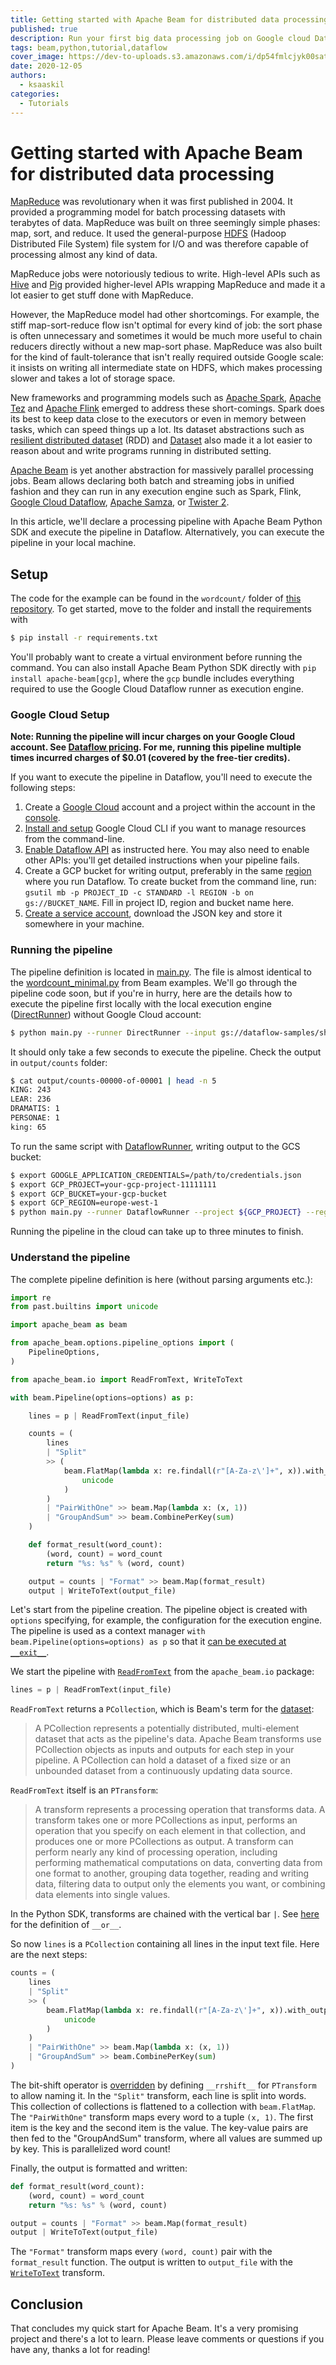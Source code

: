 ```yaml
---
title: Getting started with Apache Beam for distributed data processing
published: true
description: Run your first big data processing job on Google cloud Dataflow with Apache Beam Python SDK
tags: beam,python,tutorial,dataflow
cover_image: https://dev-to-uploads.s3.amazonaws.com/i/dp54fmlcjyk00satyy08.png
date: 2020-12-05
authors:
  - ksaaskil
categories:
  - Tutorials
---
```


# Getting started with Apache Beam for distributed data processing

[MapReduce](https://research.google/pubs/pub62/) was revolutionary when it was first published in 2004. It provided a programming model for batch processing datasets with terabytes of data. MapReduce was built on three seemingly simple phases: map, sort, and reduce. It used the general-purpose [HDFS](https://hadoop.apache.org/docs/r1.2.1/hdfs_design.html) (Hadoop Distributed File System) file system for I/O and was therefore capable of processing almost any kind of data.

<!-- more -->

MapReduce jobs were notoriously tedious to write. High-level APIs such as [Hive](https://hive.apache.org/) and [Pig](https://pig.apache.org/) provided higher-level APIs wrapping MapReduce and made it a lot easier to get stuff done with MapReduce.

However, the MapReduce model had other shortcomings. For example, the stiff map-sort-reduce flow isn't optimal for every kind of job: the sort phase is often unnecessary and sometimes it would be much more useful to chain reducers directly without a new map-sort phase. MapReduce was also built for the kind of fault-tolerance that isn't really required outside Google scale: it insists on writing all intermediate state on HDFS, which makes processing slower and takes a lot of storage space. 

New frameworks and programming models such as [Apache Spark](https://spark.apache.org/), [Apache Tez](http://tez.apache.org/) and [Apache Flink](https://flink.apache.org/) emerged to address these short-comings. Spark does its best to keep data close to the executors or even in memory between tasks, which can speed things up a lot. Its dataset abstractions such as [resilient distributed dataset](https://spark.apache.org/docs/latest/rdd-programming-guide.html) (RDD) and [Dataset](https://spark.apache.org/docs/latest/sql-programming-guide.html) also made it a lot easier to reason about and write programs running in distributed setting.

[Apache Beam](https://beam.apache.org/) is yet another abstraction for massively parallel processing jobs. Beam allows declaring both batch and streaming jobs in unified fashion and they can run in any execution engine such as Spark, Flink, [Google Cloud Dataflow](https://cloud.google.com/dataflow/), [Apache Samza](https://samza.apache.org/), or [Twister 2](https://twister2.org//).

In this article, we'll declare a processing pipeline with Apache Beam Python SDK and execute the pipeline in Dataflow. Alternatively, you can execute the pipeline in your local machine.

## Setup

The code for the example can be found in the `wordcount/` folder of [this repository](https://github.com/ksaaskil/learn-apache-beam/tree/master/wordcount). To get started, move to the folder and install the requirements with

```bash
$ pip install -r requirements.txt
```

You'll probably want to create a virtual environment before running the command. You can also install Apache Beam Python SDK directly with `pip install apache-beam[gcp]`, where the `gcp` bundle includes everything required to use the Google Cloud Dataflow runner as execution engine.

### Google Cloud Setup

**Note: Running the pipeline will incur charges on your Google Cloud account. See [Dataflow pricing](https://cloud.google.com/dataflow/pricing). For me, running this pipeline multiple times incurred charges of $0.01 (covered by the free-tier credits).**

If you want to execute the pipeline in Dataflow, you'll need to execute the following steps:

1. Create a [Google Cloud](https://cloud.google.com/) account and a project within the account in the [console](https://console.cloud.google.com/).
1. [Install and setup](https://cloud.google.com/sdk/gcloud/) Google Cloud CLI if you want to manage resources from the command-line.
1. [Enable Dataflow API](https://cloud.google.com/apis/docs/getting-started#enabling_apis) as instructed here. You may also need to enable other APIs: you'll get detailed instructions when your pipeline fails.
1. Create a GCP bucket for writing output, preferably in the same [region](https://cloud.google.com/dataflow/docs/concepts/regional-endpoints) where you run Dataflow. To create bucket from the command line, run: `gsutil mb -p PROJECT_ID -c STANDARD -l REGION -b on gs://BUCKET_NAME`. Fill in project ID, region and bucket name here.
1. [Create a service account](https://cloud.google.com/docs/authentication/getting-started), download the JSON key and store it somewhere in your machine.

### Running the pipeline

The pipeline definition is located in [main.py](https://github.com/ksaaskil/learn-apache-beam/blob/master/wordcount/main.py). The file is almost identical to the [wordcount_minimal.py](https://github.com/apache/beam/blob/master/sdks/python/apache_beam/examples/wordcount_minimal.py) from Beam examples. We'll go through the pipeline code soon, but if you're in hurry, here are the details how to execute the pipeline first locally with the local execution engine ([DirectRunner](https://beam.apache.org/documentation/runners/direct/)) without Google Cloud account:

```bash
$ python main.py --runner DirectRunner --input gs://dataflow-samples/shakespeare/kinglear.txt --output output/counts
```

It should only take a few seconds to execute the pipeline. Check the output in `output/counts` folder:

```bash
$ cat output/counts-00000-of-00001 | head -n 5
KING: 243
LEAR: 236
DRAMATIS: 1
PERSONAE: 1
king: 65
```

To run the same script with [DataflowRunner](https://beam.apache.org/documentation/runners/dataflow/), writing output to the GCS bucket:

```bash
$ export GOOGLE_APPLICATION_CREDENTIALS=/path/to/credentials.json
$ export GCP_PROJECT=your-gcp-project-11111111
$ export GCP_BUCKET=your-gcp-bucket
$ export GCP_REGION=europe-west-1
$ python main.py --runner DataflowRunner --project ${GCP_PROJECT} --region=${GCP_REGION} --staging_location=gs://${GCP_BUCKET}/staging --temp_location gs://${GCP_BUCKET}/temp --job_name wordcount-job --input gs://dataflow-samples/shakespeare/kinglear.txt --output gs://${GCP_BUCKET}/output/counts
```

Running the pipeline in the cloud can take up to three minutes to finish.

### Understand the pipeline

The complete pipeline definition is here (without parsing arguments etc.):

```python
import re
from past.builtins import unicode

import apache_beam as beam

from apache_beam.options.pipeline_options import (
    PipelineOptions,
)

from apache_beam.io import ReadFromText, WriteToText

with beam.Pipeline(options=options) as p:

    lines = p | ReadFromText(input_file)

    counts = (
        lines
        | "Split"
        >> (
            beam.FlatMap(lambda x: re.findall(r"[A-Za-z\']+", x)).with_output_types(
                unicode
            )
        )
        | "PairWithOne" >> beam.Map(lambda x: (x, 1))
        | "GroupAndSum" >> beam.CombinePerKey(sum)
    )

    def format_result(word_count):
        (word, count) = word_count
        return "%s: %s" % (word, count)

    output = counts | "Format" >> beam.Map(format_result)
    output | WriteToText(output_file)
```

Let's start from the pipeline creation. The pipeline object is created with `options` specifying, for example, the configuration for the execution engine. The pipeline is used as a context manager `with beam.Pipeline(options=options) as p` so that it [can be executed at `__exit__`](https://github.com/apache/beam/blob/master/sdks/python/apache_beam/pipeline.py#L564).

We start the pipeline with [`ReadFromText`](https://github.com/apache/beam/blob/v2.26.0-RC00/sdks/python/apache_beam/io/textio.py#L516) from the `apache_beam.io` package:

```python
lines = p | ReadFromText(input_file)
```

`ReadFromText` returns a `PCollection`, which is Beam's term for the [dataset](https://cloud.google.com/dataflow/docs/concepts/beam-programming-model):

> A PCollection represents a potentially distributed, multi-element dataset that acts as the pipeline's data. Apache Beam transforms use PCollection objects as inputs and outputs for each step in your pipeline. A PCollection can hold a dataset of a fixed size or an unbounded dataset from a continuously updating data source.

`ReadFromText` itself is an `PTransform`:

> A transform represents a processing operation that transforms data. A transform takes one or more PCollections as input, performs an operation that you specify on each element in that collection, and produces one or more PCollections as output. A transform can perform nearly any kind of processing operation, including performing mathematical computations on data, converting data from one format to another, grouping data together, reading and writing data, filtering data to output only the elements you want, or combining data elements into single values.

In the Python SDK, transforms are chained with the vertical bar `|`. See [here](https://github.com/apache/beam/blob/v2.26.0-RC00/sdks/python/apache_beam/transforms/ptransform.py#L529) for the definition of `__or__`.

So now `lines` is a `PCollection` containing all lines in the input text file. Here are the next steps:

```python
counts = (
    lines
    | "Split"
    >> (
        beam.FlatMap(lambda x: re.findall(r"[A-Za-z\']+", x)).with_output_types(
            unicode
        )
    )
    | "PairWithOne" >> beam.Map(lambda x: (x, 1))
    | "GroupAndSum" >> beam.CombinePerKey(sum)
)
```

The bit-shift operator is [overridden](https://github.com/apache/beam/blob/v2.26.0-RC00/sdks/python/apache_beam/transforms/ptransform.py) by defining `__rrshift__` for `PTransform` to allow naming it. In the `"Split"` transform, each line is split into words. This collection of collections is flattened to a collection with `beam.FlatMap`. The `"PairWithOne"` transform maps every word to a tuple `(x, 1)`. The first item is the key and the second item is the value. The key-value pairs are then fed to the "GroupAndSum" transform, where all values are summed up by key. This is parallelized word count!

Finally, the output is formatted and written:

```python
def format_result(word_count):
    (word, count) = word_count
    return "%s: %s" % (word, count)

output = counts | "Format" >> beam.Map(format_result)
output | WriteToText(output_file)
```

The `"Format"` transform maps every `(word, count)` pair with the `format_result` function. The output is written to `output_file` with the [`WriteToText`](https://github.com/apache/beam/blob/v2.26.0-RC00/sdks/python/apache_beam/io/textio.py#L589) transform.

## Conclusion

That concludes my quick start for Apache Beam. It's a very promising project and there's a lot to learn. Please leave comments or questions if you have any, thanks a lot for reading!
